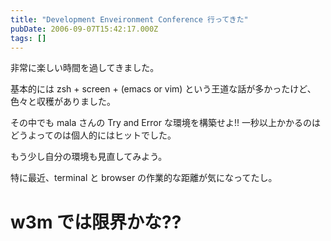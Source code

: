 ```yaml
---
title: "Development Enveironment Conference 行ってきた"
pubDate: 2006-09-07T15:42:17.000Z
tags: []
---
```


非常に楽しい時間を過してきました。

基本的には zsh + screen + (emacs or vim) という王道な話が多かったけど、色々と収穫がありました。

その中でも mala さんの Try and Error な環境を構築せよ!! 一秒以上かかるのはどうよってのは個人的にはヒットでした。

もう少し自分の環境も見直してみよう。

特に最近、terminal と browser の作業的な距離が気になってたし。

# w3m では限界かな??